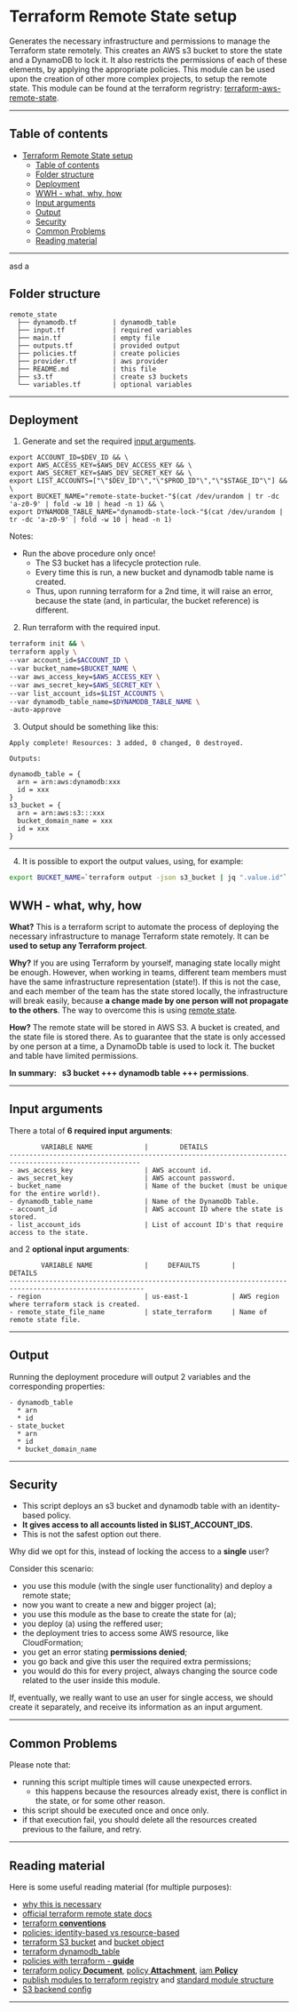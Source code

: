 # Terraform Remote State setup

Generates the necessary infrastructure and permissions to manage the Terraform state remotely. This creates an AWS s3 bucket to store the state and a DynamoDB to lock it. It also restricts the permissions of each of these elements, by applying the appropriate policies. This module can be used upon the creation of other more complex projects, to setup the remote state. This module can be found at the terraform regristry: [terraform-aws-remote-state](https://registry.terraform.io/modules/rafaelmarques7/remote-state/aws/1.1.0).
<hr />


## Table of contents
- [Terraform Remote State setup](#terraform-remote-state-setup)
  - [Table of contents](#table-of-contents)
  - [Folder structure](#folder-structure)
  - [Deployment](#deployment)
  - [WWH - what, why, how](#wwh---what-why-how)
  - [Input arguments](#input-arguments)
  - [Output](#output)
  - [Security](#security)
  - [Common Problems](#common-problems)
  - [Reading material](#reading-material)
<hr />

asd a
## Folder structure
```
remote_state
  ├── dynamodb.tf         | dynamodb_table
  ├── input.tf            | required variables
  ├── main.tf             | empty file
  ├── outputs.tf          | provided output
  ├── policies.tf         | create policies
  ├── provider.tf         | aws provider
  ├── README.md           | this file
  ├── s3.tf               | create s3 buckets
  └── variables.tf        | optional variables
```
<hr />


## Deployment
1. Generate and set the required [input arguments](#input-arguments).

```
export ACCOUNT_ID=$DEV_ID && \
export AWS_ACCESS_KEY=$AWS_DEV_ACCESS_KEY && \
export AWS_SECRET_KEY=$AWS_DEV_SECRET_KEY && \
export LIST_ACCOUNTS=["\"$DEV_ID"\","\"$PROD_ID"\","\"$STAGE_ID"\"] && \
export BUCKET_NAME="remote-state-bucket-"$(cat /dev/urandom | tr -dc 'a-z0-9' | fold -w 10 | head -n 1) && \
export DYNAMODB_TABLE_NAME="dynamodb-state-lock-"$(cat /dev/urandom | tr -dc 'a-z0-9' | fold -w 10 | head -n 1)
```

Notes: 
* Run the above procedure only once! 
  * The S3 bucket has a lifecycle protection rule. 
  * Every time this is run, a new bucket and dynamodb table name is created. 
  * Thus, upon running terraform for a 2nd time, it will raise an error, because the state (and, in particular, the bucket reference) is different.

2. Run terraform with the required input.
```bash
terraform init && \
terraform apply \
--var account_id=$ACCOUNT_ID \
--var bucket_name=$BUCKET_NAME \
--var aws_access_key=$AWS_ACCESS_KEY \
--var aws_secret_key=$AWS_SECRET_KEY \
--var list_account_ids=$LIST_ACCOUNTS \
--var dynamodb_table_name=$DYNAMODB_TABLE_NAME \
-auto-approve 
```

3. Output should be something like this:
```
Apply complete! Resources: 3 added, 0 changed, 0 destroyed.

Outputs:

dynamodb_table = {
  arn = arn:aws:dynamodb:xxx
  id = xxx
}
s3_bucket = {
  arn = arn:aws:s3:::xxx
  bucket_domain_name = xxx
  id = xxx
}
```
<hr />

4. It is possible to export the output values, using, for example:
```bash
export BUCKET_NAME=`terraform output -json s3_bucket | jq ".value.id"`
```


## WWH - what, why, how
**What?** This is a terraform script to automate the process of deploying the necessary infrastructure to manage Terraform state remotely. It can be **used to setup any Terraform project**.

**Why?** If you are using Terraform by yourself, managing state locally might be enough. However, when working in teams, different team members must have the same infrastructure representation (state!). If this is not the case, and each member of the team has the state stored locally, the infrastructure will break easily, because **a change made by one person will not propagate to the others**. The way to overcome this is using [remote state](https://www.terraform.io/docs/providers/terraform/d/remote_state.html).  

**How?** The remote state will be stored in AWS S3. A bucket is created, and the state file is stored there. As to guarantee that the state is only accessed by one person at a time, a DynamoDb table is used to lock it. The bucket and table have limited permissions.

 **In summary: &nbsp;  s3 bucket +++ dynamodb table +++ permissions**.
<hr />


## Input arguments
There a total of **6 required input arguments**:
```
        VARIABLE NAME             |        DETAILS
-------------------------------------------------------------------------------------------------------
- aws_access_key                  | AWS account id.
- aws_secret_key                  | AWS account password.
- bucket_name                     | Name of the bucket (must be unique for the entire world!).
- dynamodb_table_name             | Name of the DynamoDb Table.
- account_id                      | AWS account ID where the state is stored.
- list_account_ids                | List of account ID's that require access to the state.
```

and 2 **optional input arguments**:

```
        VARIABLE NAME             |     DEFAULTS        |       DETAILS
--------------------------------------------------------------------------------------------------------
- region                          | us-east-1           | AWS region where terraform stack is created.
- remote_state_file_name          | state_terraform     | Name of remote state file.
```
<hr />


## Output 
Running the deployment procedure will output 2 variables and the corresponding properties:
```
- dynamodb_table
  * arn
  * id
- state_bucket
  * arn
  * id 
  * bucket_domain_name
```
<hr />


## Security
* This script deploys an s3 bucket and dynamodb table with an identity-based policy. 
* **It gives access to all accounts listed in $LIST_ACCOUNT_IDS.**
* This is not the safest option out there.

Why did we opt for this, instead of locking the access to a **single** user?

Consider this scenario:
  * you use this module (with the single user functionality) and deploy a remote state;
  * now you want to create a new and bigger project (a); 
  * you use this module as the base to create the state for (a);
  * you deploy (a) using the reffered user;
  * the deployment tries to access some AWS resource, like CloudFormation;
  * you get an error stating **permissions denied**;
  * you go back and give this user the required extra permissions;
  * you would do this for every project, always changing the source code related to the user inside this module.

If, eventually, we really want to use an user for single access, we should create it separately, and receive its information as an input argument.
<hr />


## Common Problems
Please note that:
  * running this script multiple times will cause unexpected errors.
    * this happens because the resources already exist, there is conflict in the state, or for some other reason.
  * this script should be executed once and once only.
  * if that execution fail, you should delete all the resources created previous to the failure, and retry.
<hr />


## Reading material
Here is some useful reading material (for multiple purposes):

* [why this is necessary](https://stackoverflow.com/questions/47913041/initial-setup-of-terraform-backend-using-terraform)
* [official terraform remote state docs](https://www.terraform.io/docs/state/remote.html)
* [terraform **conventions**](https://github.com/jonbrouse/terraform-style-guide/blob/master/README.md)
* [policies: identity-based vs resource-based](https://docs.aws.amazon.com/IAM/latest/UserGuide/access_policies_identity-vs-resource.html)
* [terraform S3 bucket](https://www.terraform.io/docs/providers/aws/r/s3_bucket.html) and [bucket object](https://www.terraform.io/docs/providers/aws/r/s3_bucket_object.html)
* [terraform dynamodb_table](https://www.terraform.io/docs/providers/aws/r/dynamodb_table.html)
* [policies with terraform - **guide**](https://www.terraform.io/docs/providers/aws/guides/iam-policy-documents.html)
* [terraform policy **Document**](https://www.terraform.io/docs/providers/aws/d/iam_policy_document.html), [policy **Attachment**](https://www.terraform.io/docs/providers/aws/r/iam_policy_attachment.html), [iam **Policy**](https://www.terraform.io/docs/providers/aws/r/iam_policy.html)
* [publish modules to terraform registry](https://www.terraform.io/docs/registry/modules/publish.html) and [standard module structure](https://www.terraform.io/docs/modules/create.html#standard-module-structure)
* [S3 backend config](https://www.terraform.io/docs/backends/types/s3.html)
<hr />